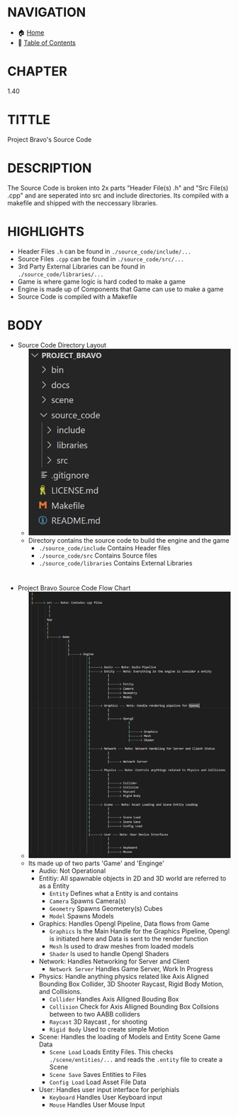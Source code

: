# NAVIGATION
- 🏠 [Home](../../../README.md)
- 📖 [Table of Contents](../docs_Chapter_0.00_Welcome/doc_Chapter_0.10_Table_of_Contents.md)


# CHAPTER
1.40


# TITTLE
Project Bravo's Source Code


# DESCRIPTION
 The Source Code is broken into 2x parts "Header File(s) .h" and "Src File(s) .cpp" and are seperated into src and include directories. Its compiled with a makefile and shipped with the neccessary libraries.

# HIGHLIGHTS
- Header Files `.h` can be found in `./source_code/include/...`
- Source Files `.cpp` can be found in `./source_code/src/...`
- 3rd Party External Libraries can be found in `./source_code/libraries/...`
- Game is where game logic is hard coded to make a game
- Engine is made up of Components that Game can use to make a game
- Source Code is compiled with a Makefile

# BODY

- Source Code Directory Layout
    - ![Project Bravo Screenshot](../../../docs/images/project_bravo_layout_directory_source_code.png "Project Bravo Screenshot")
    - Directory contains the source code to build the engine and the game
        - `./source_code/include` Contains Header files 
        - `./source_code/src` Contains Source files
        - `./source_code/libraries` Contains External Libraries

#

- Project Bravo Source Code Flow Chart
    - ![Project Bravo Screenshot](../../../docs/images/project_bravo_layout_source_code.png "Project Bravo Screeshot")
    - Its made up of two parts 'Game' and 'Enginge'
        - Audio: Not Operational
        - Entitiy: All spawnable objects in 2D and 3D world are referred to as a Entity
            - `Entity` Defines what a Entity is and contains
            - `Camera` Spawns Camera(s)
            - `Geometry` Spawns Geometery(s) Cubes
            - `Model` Spawns Models
        - Graphics: Handles Opengl Pipeline, Data flows from Game
            - `Graphics` Is the Main Handle for the Graphics Pipeline, Opengl is initiated here and Data is sent to the render function
            - `Mesh` Is used to draw meshes from loaded models
            - `Shader` Is used to handle Opengl Shaders
        - Network: Handles Networking for Server and Client
            - `Network Server` Handles Game Server, Work In Progress
        - Physics: Handle anything physics related like Axis Aligned Bounding Box Collider, 3D Shooter Raycast, Rigid Body Motion, and Collisions.
            - `Collider` Handles Axis Alligned Bouding Box
            - `Collision` Check for Axis Alligned Bounding Box Collsions between to two AABB colliders
            - `Raycast` 3D Raycast , for shooting
            - `Rigid Body` Used to create simple Motion
        - Scene: Handles the loading of Models and Entity Scene Game Data
            - `Scene Load` Loads Entity Files. This checks `./scene/entities/...` and reads the `.entity` file to create a Scene
            - `Scene Save` Saves Entities to Files
            - `Config Load` Load Asset File Data
        - User: Handles user input interface for periphials
            - `Keyboard` Handles User Keyboard input
            - `Mouse` Handles User Mouse Input